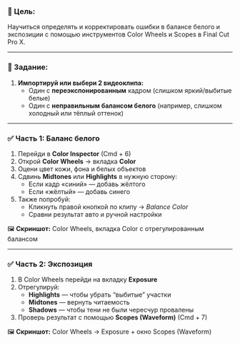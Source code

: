 ### **🎯 Цель:**

Научиться определять и корректировать ошибки в балансе белого и экспозиции с помощью инструментов Color Wheels и Scopes в Final Cut Pro X.

---

### **📝 Задание:**

1. **Импортируй или выбери 2 видеоклипа:**
    - Один с **переэкспонированным** кадром (слишком яркий/выбитые белые)
    - Один с **неправильным балансом белого** (например, слишком холодный или тёплый оттенок)

---

### **✅ Часть 1: Баланс белого**

1. Перейди в **Color Inspector** (Cmd + 6)
2. Открой **Color Wheels** → вкладка **Color**
3. Оцени цвет кожи, фона и белых объектов
4. Сдвинь **Midtones** или **Highlights** в нужную сторону:
    - Если кадр «синий» — добавь жёлтого
    - Если «жёлтый» — добавь синего
5. Также попробуй:
    - Кликнуть правой кнопкой по клипу → *Balance Color*
    - Сравни результат авто и ручной настройки

🖼 **Скриншот:** Color Wheels, вкладка Color с отрегулированным балансом

---

### **✅ Часть 2: Экспозиция**

1. В Color Wheels перейди на вкладку **Exposure**
2. Отрегулируй:
    - **Highlights** — чтобы убрать “выбитые” участки
    - **Midtones** — вернуть читаемость
    - **Shadows** — чтобы тени не были чересчур провалены
3. Проверь результат с помощью **Scopes (Waveform)** (Cmd + 7)

🖼 **Скриншот:** Color Wheels → Exposure + окно Scopes (Waveform)